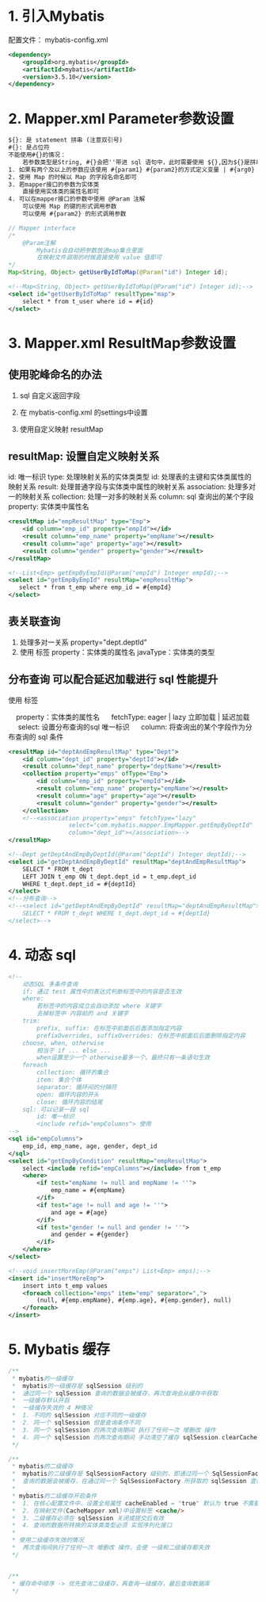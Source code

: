 # 1. 引入Mybatis

配置文件： mybatis-config.xml

```xml
<dependency>
    <groupId>org.mybatis</groupId>
    <artifactId>mybatis</artifactId>
    <version>3.5.10</version>
</dependency>
```

# 2. Mapper.xml Parameter参数设置

```xml
${}: 是 statement 拼串 (注意双引号)
#{}: 是占位符
不能使用#{}的情况：
    若参数类型是String, #{}会把''带进 sql 语句中，此时需要使用 ${},因为${}是拼串的
1. 如果有两个及以上的参数应该使用 #{param1} #{param2}的方式定义变量 | #{arg0} #{arg1}
2. 使用 Map 的时候以 Map 的字段名命名即可
3. 若mapper接口的参数为实体类
    直接使用实体类的属性名即可
4. 可以在mapper接口的参数中使用 @Param 注解
    可以使用 Map 的键的形式调用参数
    可以使用 #{param2} 的形式调用参数
```

```java
// Mapper interface
/*
    @Param注解
        Mybatis会自动把参数放进map集合里面
        在映射文件调用的时候直接使用 value 值即可
*/
Map<String, Object> getUserByIdToMap(@Param("id") Integer id);
```

```xml
<!--Map<String, Object> getUserByIdToMap(@Param("id") Integer id);-->
<select id="getUserByIdToMap" resultType="map">
    select * from t_user where id = #{id}
</select>
```

# 3. Mapper.xml ResultMap参数设置

## 使用驼峰命名的办法

1. sql 自定义返回字段

2. 在 mybatis-config.xml 的settings中设置

3. 使用自定义映射 resultMap

## resultMap: 设置自定义映射关系

id: 唯一标识
type: 处理映射关系的实体类类型
    id: 处理表的主键和实体类属性的映射关系
    result: 处理普通字段与实体类中属性的映射关系
    association: 处理多对一的映射关系
    collection: 处理一对多的映射关系
        column: sql 查询出的某个字段
        property: 实体类中属性名

```xml
<resultMap id="empResultMap" type="Emp">
    <id column="emp_id" property="empId"></id>
    <result column="emp_name" property="empName"></result>
    <result column="age" property="age"></result>
    <result column="gender" property="gender"></result>
</resultMap>

<!--List<Emp> getEmpByEmpId(@Param("empId") Integer empId);-->
<select id="getEmpByEmpId" resultMap="empResultMap">
   select * from t_emp where emp_id = #{empId}
</select>
```

## 表关联查询

1. 处理多对一关系
    property="dept.deptId"
2. 使用 <association/> 标签
    property：实体类的属性名
    javaType：实体类的类型

## 分布查询 可以配合延迟加载进行 sql 性能提升

使用 <association/> 标签

    property：实体类的属性名
     fetchType: eager | lazy 立即加载 | 延迟加载
     select: 设置分布查询的sql 唯一标识
     column: 将查询出的某个字段作为分布查询的 sql 条件

```xml
<resultMap id="deptAndEmpResultMap" type="Dept">
    <id column="dept_id" property="deptId"></id>
    <result column="dept_name" property="deptName"></result>
    <collection property="emps" ofType="Emp">
        <id column="emp_id" property="empId"></id>
        <result column="emp_name" property="empName"></result>
        <result column="age" property="age"></result>
        <result column="gender" property="gender"></result>
    </collection>
    <!--<association property="emps" fetchType="lazy"
                 select="com.mybatis.mapper.EmpMapper.getEmpByDeptId"
                 column="dept_id"></association>-->
</resultMap>

<!--Dept getDeptAndEmpByDeptId(@Param("deptId") Integer deptId);-->
<select id="getDeptAndEmpByDeptId" resultMap="deptAndEmpResultMap">
    SELECT * FROM t_dept
    LEFT JOIN t_emp ON t_dept.dept_id = t_emp.dept_id
    WHERE t_dept.dept_id = #{deptId}
</select>
<!--分布查询-->
<!--<select id="getDeptAndEmpByDeptId" resultMap="deptAndEmpResultMap">
    SELECT * FROM t_dept WHERE t_dept.dept_id = #{deptId}
</select>-->
```

# 4. 动态 sql

```xml
<!--
    动态SQL 多条件查询
    if: 通过 test 属性中的表达式判断标签中的内容是否生效
    where:
        若标签中的内容成立会自动添加 where 关键字
        去掉标签中 内容前的 and 关键字
    trim:
        prefix, suffix: 在标签中前面后后面添加指定内容
        prefixOverrides, suffixOverrides: 在标签中前面后后面删除指定内容
    choose, when, otherwise
        相当于 if ... else ...
        when设置至少一个 otherwise最多一个。最终只有一条语句生效
    foreach
        collection: 循环的集合
        item: 集合个体
        separator: 循环间的分隔符
        open: 循环内容的开头
        close: 循环内容的结尾
    sql: 可以记录一段 sql
        id: 唯一标识
        <include refid="empColumns"> 使用
-->
<sql id="empColumns">
    emp_id, emp_name, age, gender, dept_id
</sql>
<select id="getEmpByCondition" resultMap="empResultMap">
    select <include refid="empColumns"></include> from t_emp
    <where>
        <if test="empName != null and empName != ''">
            emp_name = #{empName}
        </if>
        <if test="age != null and age != ''">
            and age = #{age}
        </if>
        <if test="gender != null and gender != ''">
            and gender = #{gender}
        </if>
    </where>
</select>

<!--void insertMoreEmp(@Param("emps") List<Emp> emps);-->
<insert id="insertMoreEmp">
    insert into t_emp values
    <foreach collection="emps" item="emp" separator=",">
        (null, #{emp.empName}, #{emp.age}, #{emp.gender}, null)
    </foreach>
</insert>
```

# 5. Mybatis 缓存

```java
/**
 * mybatis的一级缓存
 *  mybatis的一级缓存是 sqlSession 级别的
 *  通过同一个 sqlSession 查询的数据会被缓存，再次查询会从缓存中获取
 *  一级缓存默认开启
 *  一级缓存失效的 4 种情况
 *  1. 不同的 sqlSession 对应不同的一级缓存
 *  2. 同一个 sqlSession 但是查询条件不同
 *  3. 同一个 sqlSession 的两次查询期间 执行了任何一次 增删改 操作
 *  4. 同一个 sqlSession 的两次查询期间 手动清空了缓存 sqlSession.clearCache();
 */

/**
 * mybatis的二级缓存
 *  mybatis的二级缓存是 SqlSessionFactory 级别的，即通过同一个 SqlSessionFactory 所获取的 sqlSession 对象
 *  查询的数据会被缓存，在通过同一个 SqlSessionFactory 所获取的 sqlSession 查询相同的数据会从缓存种获取
 *
 * mybatis的二级缓存开启条件
 *  1. 在核心配置文件中，设置全局属性 cacheEnabled = "true" 默认为 true 不需要设置
 *  2. 在映射文件(CacheMapper.xml)中设置标签 <cache/>
 *  3. 二级缓存必须在 sqlSession 关闭或提交后有效
 *  4. 查询的数据所转换的实体类类型必须 实现序列化接口
 *
 * 使用二级缓存失效的情况
 *  两次查询间执行了任何一次 增删改 操作，会使 一级和二级缓存都失效
 */


/**
 * 缓存命中顺序 -> 优先查询二级缓存，再查询一级缓存，最后查询数据库
 */
```
